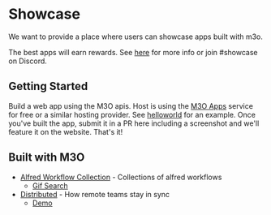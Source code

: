 # Showcase

We want to provide a place where users can showcase apps built with m3o. 

The best apps will earn rewards. See [here](https://github.com/m3o/m3o/discussions/113) for more info 
or join #showcase on Discord.

## Getting Started

Build a web app using the M3O apis. Host is using the [M3O Apps](https://m3o.com/app) service for 
free or a similar hosting provider. See [helloworld](https://github.com/m3o/helloworld) for an 
example. Once you've built the app, submit it in a PR here including a screenshot and we'll feature 
it on the website. That's it!

## Built with M3O

- [Alfred Workflow Collection](https://github.com/h1z3y3/m3o-alfred-workflow) - Collections of alfred workflows
    - [Gif Search](https://github.com/h1z3y3/m3o-alfred-workflow/tree/master/gif-search-go)
- [Distributed](https://godistributed.org/) - How remote teams stay in sync 
    - [Demo](https://distributed.m3o.app)
